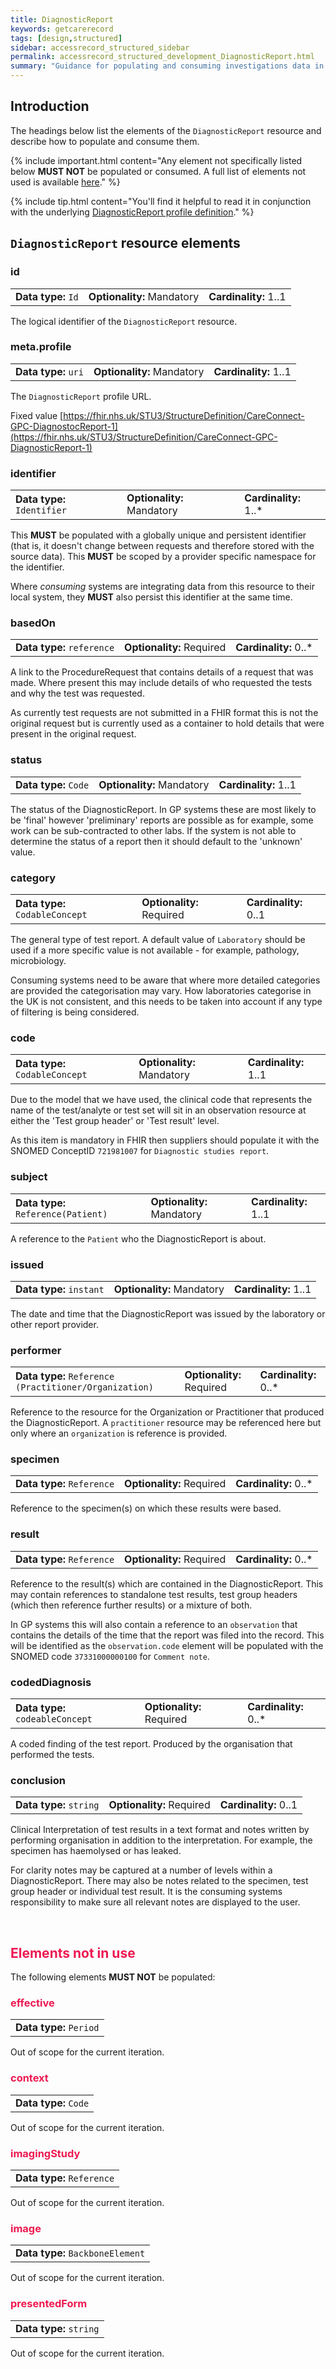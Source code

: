 ```yaml
---
title: DiagnosticReport
keywords: getcarerecord
tags: [design,structured]
sidebar: accessrecord_structured_sidebar
permalink: accessrecord_structured_development_DiagnosticReport.html
summary: "Guidance for populating and consuming investigations data in GP Connect"
---
```



## Introduction ##

The headings below list the elements of the `DiagnosticReport` resource and describe how to populate and consume them.

{% include important.html content="Any element not specifically listed below **MUST NOT** be populated or consumed. A full list of elements not used is available [here](accessrecord_structured_development_dagnosticReport.html#elements-not-in-use)." %}

{% include tip.html content="You'll find it helpful to read it in conjunction with the underlying [DiagnosticReport profile definition](https://fhir.nhs.uk/STU3/StructureDefinition/CareConnect-GPC-DiagnosticReport-1)." %}

## `DiagnosticReport` resource elements ##

### id ###

<table class='resource-attributes'>
  <tr>
    <td><b>Data type:</b> <code>Id</code></td>
    <td><b>Optionality:</b> Mandatory</td>
    <td><b>Cardinality:</b> 1..1</td>
  </tr>
</table>

The logical identifier of the `DiagnosticReport` resource.

### meta.profile ###

<table class='resource-attributes'>
  <tr>
    <td><b>Data type:</b> <code>uri</code></td>
    <td><b>Optionality:</b> Mandatory</td>
    <td><b>Cardinality:</b> 1..1</td>
  </tr>
</table>

The `DiagnosticReport` profile URL.

Fixed value [https://fhir.nhs.uk/STU3/StructureDefinition/CareConnect-GPC-DiagnostocReport-1](https://fhir.nhs.uk/STU3/StructureDefinition/CareConnect-GPC-DiagnosticReport-1)

### identifier ###

<table class='resource-attributes'>
  <tr>
    <td><b>Data type:</b> <code>Identifier</code></td>
    <td><b>Optionality:</b> Mandatory</td>
    <td><b>Cardinality:</b> 1..*</td>
  </tr>
</table>

This **MUST** be populated with a globally unique and persistent identifier (that is, it doesn't change between requests and therefore stored with the source data). This **MUST** be scoped by a provider specific namespace for the identifier.

Where *consuming* systems are integrating data from this resource to their local system, they **MUST** also persist this identifier at the same time.


### basedOn ###

<table class='resource-attributes'>
  <tr>
    <td><b>Data type:</b> <code>reference</code></td>
    <td><b>Optionality:</b> Required</td>
    <td><b>Cardinality:</b> 0..*</td>
  </tr>
</table>

A link to the ProcedureRequest that contains details of a request that was made. Where present this may include details of who requested the tests and why the test was requested.

As currently test requests are not submitted in a FHIR format this is not the original request but is currently used as a container to hold details that were present in the original request.

### status ###

<table class='resource-attributes'>
  <tr>
    <td><b>Data type:</b> <code>Code</code></td>
    <td><b>Optionality:</b> Mandatory</td>
    <td><b>Cardinality:</b> 1..1</td>
  </tr>
</table>

The status of the DiagnosticReport. In GP systems these are most likely to be 'final' however 'preliminary' reports are possible as for example, some work can be sub-contracted to other labs. If the system is not able to determine the status of a report then it should default to the 'unknown' value.

### category ###

<table class='resource-attributes'>
  <tr>
    <td><b>Data type:</b> <code>CodableConcept</code></td>
    <td><b>Optionality:</b> Required</td>
    <td><b>Cardinality:</b> 0..1</td>
  </tr>
</table>

The general type of test report. A default value of <code>Laboratory</code> should be used if a more specific value is not available - for example, pathology, microbiology.

Consuming systems need to be aware that where more detailed categories are provided the categorisation may vary. How laboratories categorise in the UK is not consistent, and this needs to be taken into account if any type of filtering is being considered.

### code ###

<table class='resource-attributes'>
  <tr>
    <td><b>Data type:</b> <code>CodableConcept</code></td>
    <td><b>Optionality:</b> Mandatory</td>
    <td><b>Cardinality:</b> 1..1</td>
  </tr>
</table>

Due to the model that we have used, the clinical code that represents the name of the test/analyte or test set will sit in an observation resource at either the 'Test group header' or 'Test result' level.

As this item is mandatory in FHIR then suppliers should populate it with the SNOMED ConceptID `721981007` for `Diagnostic studies report`.

### subject ###

<table class='resource-attributes'>
  <tr>
    <td><b>Data type:</b> <code>Reference(Patient)</code></td>
    <td><b>Optionality:</b> Mandatory</td>
    <td><b>Cardinality:</b> 1..1</td>
  </tr>
</table>

A reference to the `Patient` who the DiagnosticReport is about.


### issued ###

<table class='resource-attributes'>
  <tr>
    <td><b>Data type:</b> <code>instant</code></td>
    <td><b>Optionality:</b> Mandatory</td>
    <td><b>Cardinality:</b> 1..1</td>
  </tr>
</table>

The date and time that the DiagnosticReport was issued by the laboratory or other report provider.


### performer ###

<table class='resource-attributes'>
  <tr>
    <td><b>Data type:</b> <code>Reference (Practitioner/Organization)</code></td>
    <td><b>Optionality:</b> Required</td>
    <td><b>Cardinality:</b> 0..*</td>
  </tr>
</table>

Reference to the resource for the Organization or Practitioner that produced the DiagnosticReport. A `practitioner` resource may  be referenced here but only where an `organization` is reference is provided.

### specimen ###

<table class='resource-attributes'>
  <tr>
    <td><b>Data type:</b> <code>Reference</code></td>
    <td><b>Optionality:</b> Required</td>
    <td><b>Cardinality:</b> 0..*</td>
  </tr>
</table>

Reference to the specimen(s) on which these results were based.

### result ###

<table class='resource-attributes'>
  <tr>
    <td><b>Data type:</b> <code>Reference</code></td>
    <td><b>Optionality:</b> Required</td>
    <td><b>Cardinality:</b> 0..*</td>
  </tr>
</table>

Reference to the result(s) which are contained in the DiagnosticReport. This may contain references to standalone test results, test group headers (which then reference further results) or a mixture of both.

In GP systems this will also contain a reference to an `observation` that contains the details of the time that the report was filed into the record. This will be identified as the `observation.code` element will be populated with the SNOMED code `37331000000100` for `Comment note`.

### codedDiagnosis ###

<table class='resource-attributes'>
  <tr>
    <td><b>Data type:</b> <code>codeableConcept</code></td>
    <td><b>Optionality:</b> Required</td>
    <td><b>Cardinality:</b> 0..*</td>
  </tr>
</table>

A coded finding of the test report. Produced by the organisation that performed the tests.

### conclusion ###

<table class='resource-attributes'>
  <tr>
    <td><b>Data type:</b> <code>string</code></td>
    <td><b>Optionality:</b> Required</td>
    <td><b>Cardinality:</b> 0..1</td>
  </tr>
</table>

Clinical Interpretation of test results in a text format and notes written by performing organisation in addition to the interpretation. For example, the specimen has haemolysed or has leaked.

For clarity notes may be captured at a number of levels within a DiagnosticReport. There may also be notes related to the specimen, test group header or individual test result. It is the consuming systems responsibility to make sure all relevant notes are displayed to the user.

<br>
<h2 style="color:#ED1951;"> Elements <b>not in use</b> </h2>

The following elements **MUST NOT** be populated:

<h3 style="color:#ED1951;"> effective </h3>

<table class='resource-attributes'>
  <tr>
    <td><b>Data type:</b> <code>Period</code></td>
  </tr>
</table>

Out of scope for the current iteration.

<h3 style="color:#ED1951;"> context </h3>

<table class='resource-attributes'>
  <tr>
    <td><b>Data type:</b> <code>Code</code></td>
  </tr>
</table>

Out of scope for the current iteration.


<h3 style="color:#ED1951;"> imagingStudy </h3>

<table class='resource-attributes'>
  <tr>
    <td><b>Data type:</b> <code>Reference</code></td>
  </tr>
</table>

Out of scope for the current iteration.

<h3 style="color:#ED1951;"> image </h3>

<table class='resource-attributes'>
  <tr>
    <td><b>Data type:</b> <code>BackboneElement</code></td>
  </tr>
</table>

Out of scope for the current iteration.

<h3 style="color:#ED1951;"> presentedForm </h3>

<table class='resource-attributes'>
  <tr>
    <td><b>Data type:</b> <code>string</code></td>
  </tr>
</table>

Out of scope for the current iteration.
